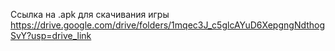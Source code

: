 Ссылка на .apk для скачивания игры
https://drive.google.com/drive/folders/1mqec3J_c5glcAYuD6XepgngNdthogSvY?usp=drive_link
